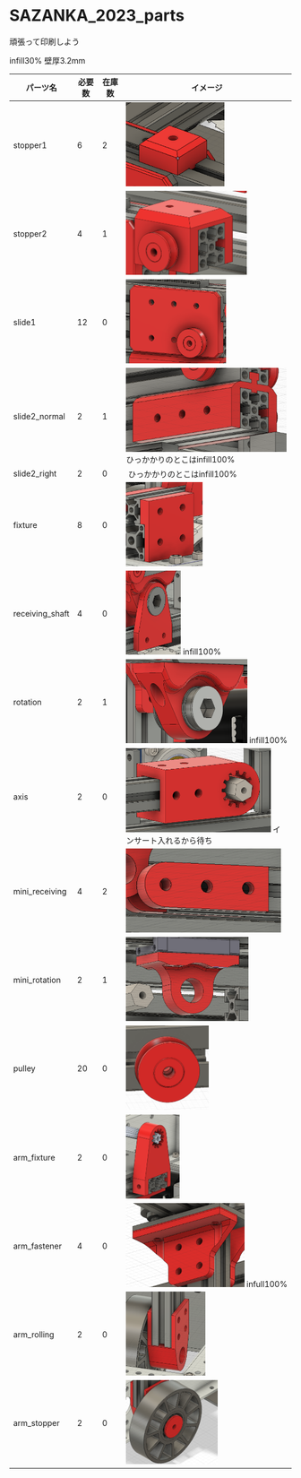 # SAZANKA_2023_parts

頑張って印刷しよう

infill30%
壁厚3.2mm

| パーツ名      | 必要数 | 在庫数 | イメージ                           |
| ------------- | ------ | ------ | ---------------------------------- |
| stopper1      | 6      | 2      | <img src="img/stopper1.png" alt="" height="150">  |
| stopper2      | 4      | 1      | <img src="img/stopper2.png" alt="" height="150">  |
| slide1      | 12      | 0      | <img src="img/slide1.png" alt="" height="150">  |
| slide2_normal      | 2      | 1     |  <img src="img/slide2_normal.png" alt="" height="150"> ひっかかりのとこはinfill100% |
| slide2_right      | 2      | 0     |  <img src="img/slide2_right.png" alt="" height="150"> ひっかかりのとこはinfill100% |
| fixture      | 8      | 0      | <img src="img/fixture.png" alt="" height="150">  |
| receiving_shaft    | 4      | 0      | <img src="img/receiving_shaft.png" alt="" height="150"> infill100% |
| rotation      | 2      | 1     |  <img src="img/rotation.png" alt="" height="150"> infill100% |
| axis     | 2      | 0      | <img src="img/axis.png" alt="" height="150">  インサート入れるから待ち|
|mini_receiving   | 4      | 2      | <img src="img/mini_receiving.png" alt="" height="150">  |
| mini_rotation     | 2      | 1      | <img src="img/mini_rotation.png" alt="" height="150">  |
|pulley   | 20      | 0      | <img src="img/pulley.png" alt="" height="150">  |
| arm_fixture    | 2      | 0      | <img src="img/arm_fixture.png" alt="" height="150">  |
|arm_fastener   | 4      | 0      | <img src="img/arm_fastener.png" alt="" height="150">  infull100%|
|arm_rolling   | 2      | 0      | <img src="img/arm_rolling.png" alt="" height="150">  |
|arm_stopper   | 2      | 0      | <img src="img/arm_stopper.png" alt="" height="150">  |


